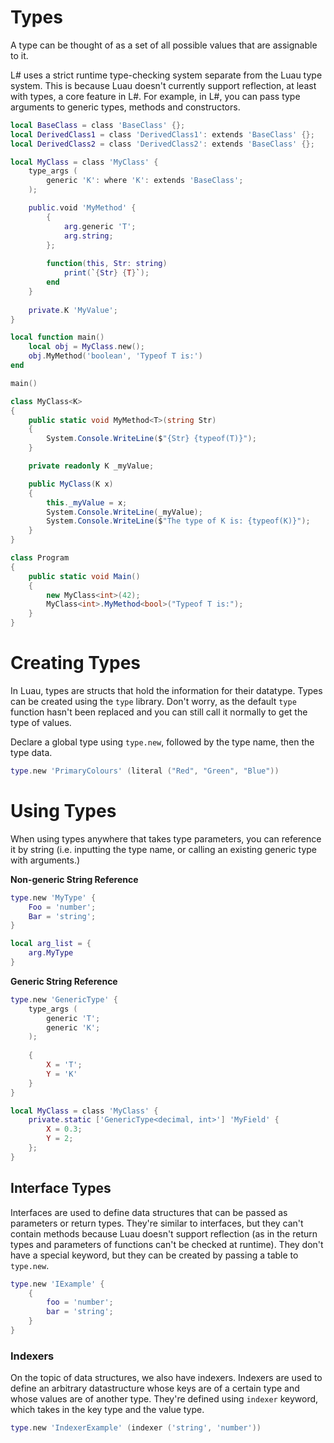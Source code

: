 # Types
A type can be thought of as a set of all possible values that are assignable to it.

L# uses a strict runtime type-checking system separate from the Luau type system. This is because Luau doesn't currently support reflection, at least with types, a core feature in L#. For example, in L#, you can pass type arguments to generic types, methods and constructors.

```lua
local BaseClass = class 'BaseClass' {};
local DerivedClass1 = class 'DerivedClass1': extends 'BaseClass' {};
local DerivedClass2 = class 'DerivedClass2': extends 'BaseClass' {};

local MyClass = class 'MyClass' {
	type_args (
		generic 'K': where 'K': extends 'BaseClass';
	);

	public.void 'MyMethod' {
		{
			arg.generic 'T';
			arg.string;
		};
		
		function(this, Str: string)
			print(`{Str} {T}`);
		end
	}
	
	private.K 'MyValue';
}

local function main()
	local obj = MyClass.new();
	obj.MyMethod('boolean', 'Typeof T is:')
end

main()
```

```c#
class MyClass<K>
{
    public static void MyMethod<T>(string Str)
    {
        System.Console.WriteLine($"{Str} {typeof(T)}");
    }

    private readonly K _myValue;

    public MyClass(K x)
    {
        this._myValue = x;
        System.Console.WriteLine(_myValue);
        System.Console.WriteLine($"The type of K is: {typeof(K)}");
    }
}

class Program
{
    public static void Main()
    {
        new MyClass<int>(42);
        MyClass<int>.MyMethod<bool>("Typeof T is:");
    }
}
```

# Creating Types
In Luau, types are structs that hold the information for their datatype. Types can be created using the `type` library. Don't worry, as the default `type` function hasn't been replaced and you can still call it normally to get the type of values.

Declare a global type using `type.new`, followed by the type name, then the type data.
```lua
type.new 'PrimaryColours' (literal ("Red", "Green", "Blue"))
```

# Using Types
When using types anywhere that takes type parameters, you can reference it by string (i.e. inputting the type name, or calling an existing generic type with arguments.)

**Non-generic String Reference**
```lua
type.new 'MyType' {
	Foo = 'number';
	Bar = 'string';
}

local arg_list = {
	arg.MyType
}
```

**Generic String Reference**
```lua
type.new 'GenericType' {
	type_args (
		generic 'T';
		generic 'K';
	);
	
	{
		X = 'T';
		Y = 'K'
	}
}

local MyClass = class 'MyClass' {
	private.static ['GenericType<decimal, int>'] 'MyField' {
		X = 0.3;
		Y = 2;
	};
}
```
## Interface Types
Interfaces are used to define data structures that can be passed as parameters or return types. They're similar to interfaces, but they can't contain methods because Luau doesn't support reflection (as in the return types and parameters of functions can't be checked at runtime). They don't have a special keyword, but they can be created by passing a table to `type.new`.

```lua
type.new 'IExample' {
    {
        foo = 'number';
        bar = 'string';
    }
}
```

### Indexers
On the topic of data structures, we also have indexers. Indexers are used to define an arbitrary datastructure whose keys are of a certain type and whose values are of another type. They're defined using `indexer` keyword, which takes in the key type and the value type.

```lua
type.new 'IndexerExample' (indexer ('string', 'number'))
```